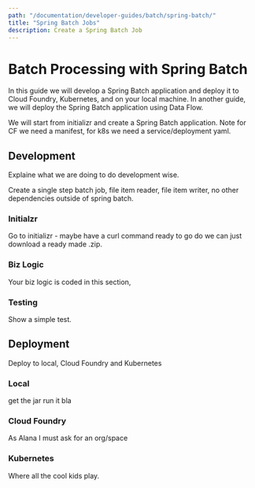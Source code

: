 ```yaml
---
path: "/documentation/developer-guides/batch/spring-batch/"
title: "Spring Batch Jobs"
description: Create a Spring Batch Job
---
```


# Batch Processing with Spring Batch

In this guide we will develop a Spring Batch application and deploy it to Cloud Foundry, Kubernetes, and on your local machine.  In another guide, we will deploy the Spring Batch application using Data Flow.

We will start from initializr and create a Spring Batch application.
Note for CF we need a manifest, for k8s we need a service/deployment yaml.

## Development

Explaine what we are doing to do development wise.

Create a single step batch job, file item reader, file item writer, no other dependencies outside of spring batch.


### Initialzr

Go to initializr - maybe have a curl command ready to go do we can just download a ready made .zip.

### Biz Logic

Your biz logic is coded in this section, 

### Testing

Show a simple test.

## Deployment

Deploy to local, Cloud Foundry and Kubernetes

### Local 

get the jar run it bla

### Cloud Foundry

As Alana I must ask for an org/space

### Kubernetes

Where all the cool kids play.








